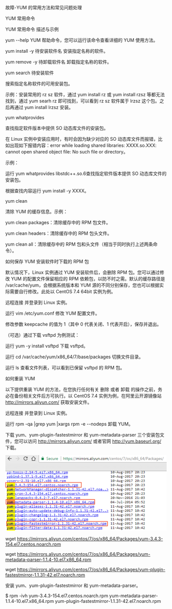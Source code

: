 故障-YUM 的常用方法和常见问题处理

YUM 常用命令

YUM 常用命令 描述与示例

yum --help YUM 帮助命令，您可以运行该命令查看详细的 YUM 使用方法。

yum install -y 待安装软件名 安装指定名称的软件。

yum remove -y 待卸载软件名 卸载指定名称的软件。

yum search 待安装软件

搜索指定名称软件的可用安装包。

示例：安装常用的 rz sz 软件，通过 yum install rz 或 yum install rzsz
等都无法找到，通过 yum searh rz 即可找到，可以看到 rz sz 软件属于 lrzsz
这个包。之后再通过 yum install lrzsz 安装。

yum whatprovides

查找指定软件版本中提供 SO 动态库文件的安装包。

在 Linux 实例中安装应用时，有时会因为缺少对应的 SO
动态库文件而报错，比如出现如下报错内容：error while loading shared libraries:
XXXX.so.XXX: cannot open shared object file: No such file or directory。

示例：

运行 yum whatprovides libstdc++.so.6查找指定软件版本提供 SO 动态库文件的安装包。

根据查找内容运行 yum install -y XXXX。

yum clean

清除 YUM 的缓存信息。示例：

yum clean packages：清除缓存中的 RPM 包文件。

yum clean headers：清除缓存中的 RPM 包头文件。

yum clean all：清除缓存中的 RPM 包和头文件（相当于同时执行上述两条命令）。

如何保存 YUM 安装软件时下载的 RPM 包

默认情况下，Linux 实例通过 YUM 安装软件后，会删除 RPM 包。您可以通过修改 YUM
的配置文件保留相应的 RPM 依赖包，以防不时之需。默认的缓存路径是
/var/cache/yum，会根据系统版本和 YUM
源的不同分别保存，您也可以根据实际需要自行修改。此处以 CentOS 7.4 64bit
实例为例。

远程连接 并登录到 Linux 实例。

运行 vim /etc/yum.conf 修改 YUM 配置文件。

修改参数 keepcache 的值为 1（其中 0 代表关闭、1 代表开启），保存并退出。

（可选）通过下载 vsftpd 为例测试：

运行 yum -y install vsftpd 下载 vsftpd。

运行 cd /var/cache/yum/x86_64/7/base/packages 切换文件目录。

运行 ls 查看文件列表，可以看到已保留 vsftpd 的 RPM 包。

如何重装 YUM

以下提供重装 YUM 的方法，在您执行任何有关 删除 或者 卸载
的操作之前，务必在备份相关文件后方可执行。以 CentOS 7.4
实例为例，在阿里云开源镜像站 http://mirrors.aliyun.com/ 获取安装文件。

远程连接 并登录到 Linux 实例。

运行 rpm -qa \|grep yum \|xargs rpm -e --nodeps 卸载 YUM。

下载 yum、yum-plugin-fastestmirror 和 yum-metadata-parser
三个安装包文件，您可以访问 http://mirrors.aliyun.com/ 或者官网
http://yum.baseurl.org/ 下载。

![](media/db9ad3a3b7f083c29041c0b777926622.png)

wget
https://mirrors.aliyun.com/centos/7/os/x86_64/Packages/yum-3.4.3-154.el7.centos.noarch.rpm

wget
https://mirrors.aliyun.com/centos/7/os/x86_64/Packages/yum-metadata-parser-1.1.4-10.el7.x86_64.rpm

wget
https://mirrors.aliyun.com/centos/7/os/x86_64/Packages/yum-plugin-fastestmirror-1.1.31-42.el7.noarch.rpm

安装 yum、yum-plugin-fastestmirror 和 yum-metadata-parser。

\$ rpm -ivh yum-3.4.3-154.el7.centos.noarch.rpm
yum-metadata-parser-1.1.4-10.el7.x86_64.rpm
yum-plugin-fastestmirror-1.1.31-42.el7.noarch.rpm
